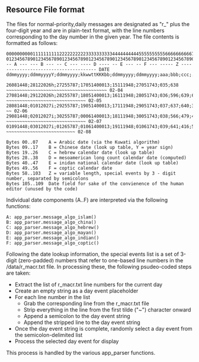 ## Resource File format

The files for normal-priority,daily messages are designated as "r_" plus the four-digit year and are in 
plain-text format, with the line numbers corresponding to the day number in the given year. The file 
contents is formatted as follows:

    00000000001111111111222222222233333333334444444444555555555566666666667777777777888888888899999999990000000000111
    01234567890123456789012345678901234567890123456789012345678901234567890123456789012345678901234567890123456789012
    -- A --- --- B --- -- C --- ---- D ---- -- E --- -- F --- ----- Z -------------------------------------- DATE
    ddmmyyyy;ddmmyyyyY;ddmmyyyy;kkwwttKKKbb;ddmmyyyy;ddmmyyyy;aaa;bbb;ccc;...

    26081448;28122026h;27255787;17051400013;15111948;27051743;035;638 ~~~~~~~~~~~~~~~~~~~~~~~~~~~~~~~~~~~~~~ 02-04
    27081448;29122026h;28255787;18051400013;16111948;28051743;036;596;639;612 ~~~~~~~~~~~~~~~~~~~~~~~~~~~~~~ 02-05
    28081448;01012027i;29255787;19051400013;17111948;29051743;037;637;640;380;433;888;932;950;479;490;409 ~~ 02-06
    29081448;02012027i;30255787;00061400013;18111948;30051743;038;566;479;490 ~~~~~~~~~~~~~~~~~~~~~~~~~~~~~~ 02-07
    01091448;03012027i;01265787;01061400013;19111948;01061743;039;641;416;504;566 ~~~~~~~~~~~~~~~~~~~~~~~~~~ 02-08

    Bytes 00..07    A = Arabic date (via the Kuwati algorithm)
    Bytes 09..17    B = Chinese date (look up table, Y = year sign)
    Bytes 19..26    C = hebrew calendar date (look up table)
    Bytes 28..38    D = mesoamerican long count calendar date (computed)
    Bytes 40..47    E = inidan national calendar date (look up table)
    Bytes 49..56    F = coptic calendar date
    Bytes 58..103   Z = variable length, special events by 3 - digit number, separated by semicolons
    Bytes 105..109  Date field for sake of the convienence of the human editor (unused by the code)

Individual date components (A..F) are interpreted via the following functions:

    A: app_parser.message_algo_islam()
    B: app_parser.message_algo_china()
    C: app_parser.message_algo_hebrew()
    D: app_parser.message_algo_mayan()
    E: app_parser.message_algo_indian()
    F: app_parser.message_algo_coptic()

Following the date lookup information, the special events list is a set of 3-digit (zero-padded) numbers that refer
to one-based line numbers in the /data/r_macr.txt file.  In processing these, the following psudeo-coded steps are
taken:

- Extract the list of r_macr.txt line numbers for the current day
- Create an empty string as a day event placeholder
- For each line number in the list
  - Grab the corresponding line from the r_macr.txt file
  - Strip everything in the line from the first tilde ("~") character onward
  - Append a semicolon to the day event string
  - Append the stripped line to the day event string
- Once the day event string is complete, randomly select a day event from the semicolon-delimited list
- Process the selected day event for display

This process is handled by the various app_parser functions.
